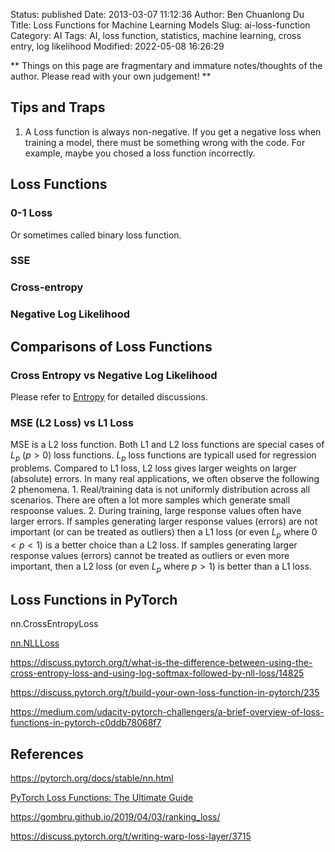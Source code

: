 Status: published
Date: 2013-03-07 11:12:36
Author: Ben Chuanlong Du
Title: Loss Functions for Machine Learning Models
Slug: ai-loss-function
Category: AI
Tags: AI, loss function, statistics, machine learning, cross entry, log likelihood
Modified: 2022-05-08 16:26:29

**
Things on this page are fragmentary and immature notes/thoughts of the author. 
Please read with your own judgement!
**
 
## Tips and Traps

1. A Loss function is always non-negative. 
    If you get a negative loss when training a model,
    there must be something wrong with the code. 
    For example, 
    maybe you chosed a loss function incorrectly.

## Loss Functions

### 0-1 Loss 

Or sometimes called binary loss function.

### SSE

### Cross-entropy

### Negative Log Likelihood

## Comparisons of Loss Functions

### Cross Entropy vs Negative Log Likelihood

Please refer to
[Entropy](https://www.legendu.net/misc/blog/entropy)
for detailed discussions.

### MSE (L2 Loss) vs L1 Loss

MSE is a L2 loss function. 
Both L1 and L2 loss functions are special cases of $L_p$ ($p>0$) loss functions.
$L_p$ loss functions are typicall used for regression problems.
Compared to L1 loss, 
L2 loss gives larger weights on larger (absolute) errors.
In many real applications, 
we often observe the following 2 phenomena.
    1. Real/training data is not uniformly distribution across all scenarios.
        There are often a lot more samples which generate small respoonse values. 
    2. During training, large response values often have larger errors.
If samples generating larger response values (errors)
are not important (or can be treated as outliers)
then a L1 loss (or even $L_p$ where $0<p<1$) is a better choice than a L2 loss.
If samples generating larger response values (errors)
cannot be treated as outliers 
or even more important, 
then a L2 loss (or even $L_p$ where $p>1$) is better than a L1 loss.

## Loss Functions in PyTorch

nn.CrossEntropyLoss

[nn.NLLLoss](https://pytorch.org/docs/stable/nn.html#nllloss)

https://discuss.pytorch.org/t/what-is-the-difference-between-using-the-cross-entropy-loss-and-using-log-softmax-followed-by-nll-loss/14825

https://discuss.pytorch.org/t/build-your-own-loss-function-in-pytorch/235

https://medium.com/udacity-pytorch-challengers/a-brief-overview-of-loss-functions-in-pytorch-c0ddb78068f7

## References

https://pytorch.org/docs/stable/nn.html

[PyTorch Loss Functions: The Ultimate Guide](https://neptune.ai/blog/pytorch-loss-functions)

https://gombru.github.io/2019/04/03/ranking_loss/

https://discuss.pytorch.org/t/writing-warp-loss-layer/3715

